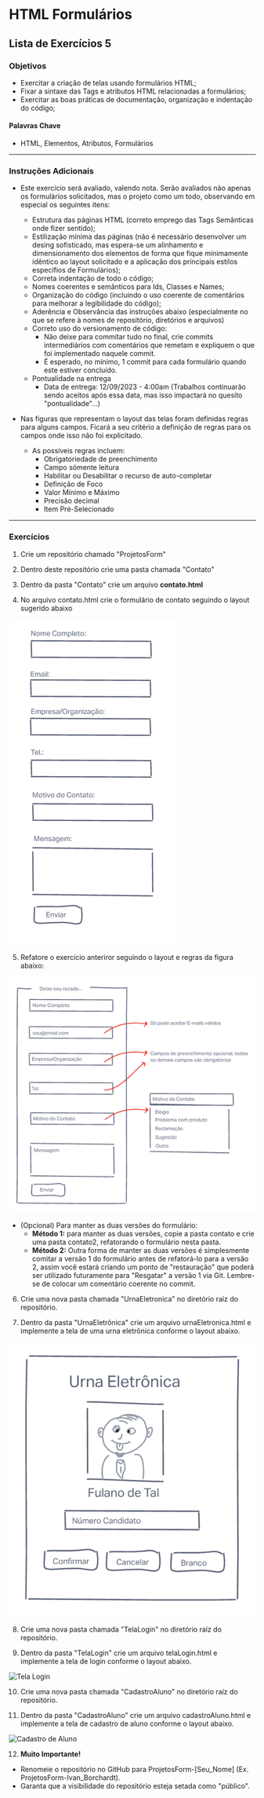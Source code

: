 # HTML Formulários
## Lista de Exercícios 5
### Objetivos
- Exercitar a criação de telas usando formulários HTML;
- Fixar a sintaxe das Tags e atributos HTML relacionadas a formulários; 
- Exercitar as boas práticas de documentação, organização e indentação do código; 

#### Palavras Chave  
- HTML, Elementos, Atributos, Formulários

---
### Instruções Adicionais
- Este exercício será avaliado, valendo nota. Serão avaliados não apenas os formulários solicitados, mas o projeto como um todo, observando em especial os seguintes itens: 
    - Estrutura das páginas HTML (correto emprego das Tags Semânticas onde fizer sentido);
    - Estilização mínima das páginas (não é necessário desenvolver um desing sofisticado, mas espera-se um alinhamento e dimensionamento dos elementos de forma que fique minimamente idêntico ao layout solicitado e a aplicação dos principais estilos específios de Formulários);
    - Correta indentação de todo o código; 
    - Nomes coerentes e semânticos para Ids, Classes e Names; 
    - Organização do código (incluindo o uso coerente de comentários para melhorar a legibilidade do código);
    - Aderência e Observância das instruções abaixo (especialmente no que se refere à nomes de repositório, diretórios e arquivos)
    - Correto uso do versionamento de código:
        - Não deixe para commitar tudo no final, crie commits intermediários com comentários que remetam e expliquem o que foi implementado naquele commit. 
        - É esperado, no mínimo, 1 commit para cada formulário quando este estiver concluído. 
    - Pontualidade na entrega 
        - Data de entrega: 12/09/2023 - 4:00am (Trabalhos continuarão sendo aceitos após essa data, mas isso impactará no quesito "pontualidade"...)
     
- Nas figuras que representam o layout das telas foram definidas regras para alguns campos. Ficará a seu critério a definição de regras para os campos onde isso não foi explicitado. 
    - As possíveis regras incluem:
        - Obrigatoriedade de preenchimento 
        - Campo sómente leitura 
        - Habilitar ou Desabilitar o recurso de auto-completar 
        - Definição de Foco 
        - Valor Mínimo e Máximo 
        - Precisão decimal 
        - Item Pré-Selecionado 


--- 
### Exercícios 

1. Crie um repositório chamado "ProjetosForm"

2. Dentro deste repositório crie uma pasta chamada "Contato"

3. Dentro da pasta "Contato" crie um arquivo **contato.html**

4. No arquivo contato.html crie o formulário de contato seguindo o layout sugerido abaixo

![Formulário de Contato Versão 1](<assets/Projeto - Formulário de Contato.png>)


5. Refatore o exercício anteriror seguindo o layout e regras da figura abaixo: 

![Formulário de Contato Versão 2](<assets/Projeto - Formulário de Contato - Refatorado.png>)

- (Opcional) Para manter as duas versões do formulário: 
    - **Método 1:** para manter as duas versões, copie a pasta contato e crie uma pasta contato2, refatorando o formulário nesta pasta. 
    - **Método 2:** Outra forma de manter as duas versões é simplesmente comitar a versão 1 do formulário antes de refatorá-lo para a versão 2, assim você estará criando um ponto de "restauração" que poderá ser utilizado futuramente para "Resgatar" a versão 1 via Git. Lembre-se de colocar um comentário coerente no commit.  

6. Crie uma nova pasta chamada "UrnaEletronica" no diretório raíz do repositório. 

7. Dentro da pasta "UrnaEletrônica" crie um arquivo urnaEletronica.html e implemente a tela de uma urna eletrônica conforme o layout abaixo.

![Urna Eletrônica](<assets/Projeto - Urna Eletrônica.png>)

8. Crie uma nova pasta chamada "TelaLogin" no diretório raíz do repositório. 

9. Dentro da pasta "TelaLogin" crie um arquivo telaLogin.html e implemente a tela de login conforme o layout abaixo.

![Tela Login](<assets/Projeto - Tela de Login.png>)

10. Crie uma nova pasta chamada "CadastroAluno" no diretório raíz do repositório. 

11. Dentro da pasta "CadastroAluno" crie um arquivo cadastroAluno.html e implemente a tela de cadastro de aluno conforme o layout abaixo.

![Cadastro de Aluno](<assets/Projeto - Cadastro de Aluno.png>)

12. **Muito Importante!**
- Renomeie o repositório no GitHub para ProjetosForm-[Seu_Nome] (Ex. ProjetosForm-Ivan_Borchardt). 
- Garanta que a visibilidade do repositório esteja setada como "público".